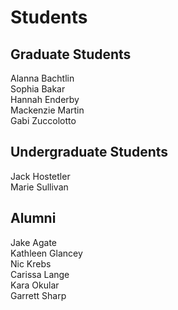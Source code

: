 # Students  
## Graduate Students  
Alanna Bachtlin  
Sophia Bakar  
Hannah Enderby  
Mackenzie Martin  
Gabi Zuccolotto  
## Undergraduate Students  
Jack Hostetler  
Marie Sullivan  
## Alumni  
Jake Agate  
Kathleen Glancey  
Nic Krebs  
Carissa Lange  
Kara Okular  
Garrett Sharp  